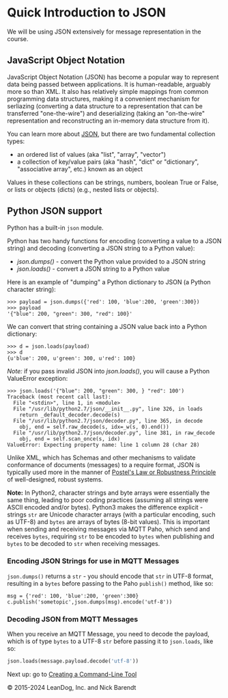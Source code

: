 # Quick Introduction to JSON
We will be using JSON extensively for message representation in the course.

## JavaScript Object Notation
JavaScript Object Notation (JSON) has become a popular way to represent data being passed between applications.  It is human-readable, arguably more so than XML.  It also has relatively simple mappings from common programming data structures, making it a convenient mechanism for serliazing (converting a data structure to a representation that can be transferred "one-the-wire") and deserializing (taking an "on-the-wire" representation and reconstructing an in-memory data structure from it).

You can learn more about [JSON](http://json.org/), but there are two fundamental collection types:

* an ordered list of values (aka "list", "array", "vector")
* a collection of key/value pairs (aka "hash", "dict" or "dictionary", "associative array", etc.) known as an object

Values in these collections can be strings, numbers, boolean True or False, or lists or objects (dicts) (e.g., nested lists or objects).

## Python JSON support
Python has a built-in ```json``` module.

Python has two handy functions for encoding (converting a value to a JSON string) and decoding (converting a JSON string to a Python value):

* _json.dumps()_ - convert the Python value provided to a JSON string
* _json.loads()_ - convert a JSON string to a Python value

Here is an example of "dumping" a Python dictionary to JSON (a Python character string):

```
>>> payload = json.dumps({'red': 100, 'blue':200, 'green':300})
>>> payload
'{"blue": 200, "green": 300, "red": 100}'
```

We can convert that string containing a JSON value back into a Python dictionary:

```
>>> d = json.loads(payload)
>>> d
{u'blue': 200, u'green': 300, u'red': 100}
```

*Note:* if you pass invalid JSON into _json.loads()_, you will cause a Python ValueError exception:

```
>>> json.loads('{"blue": 200, "green": 300, } "red": 100')
Traceback (most recent call last):
  File "<stdin>", line 1, in <module>
  File "/usr/lib/python2.7/json/__init__.py", line 326, in loads
    return _default_decoder.decode(s)
  File "/usr/lib/python2.7/json/decoder.py", line 365, in decode
    obj, end = self.raw_decode(s, idx=_w(s, 0).end())
  File "/usr/lib/python2.7/json/decoder.py", line 381, in raw_decode
    obj, end = self.scan_once(s, idx)
ValueError: Expecting property name: line 1 column 28 (char 28)
```

Unlike XML, which has Schemas and other mechanisms to validate conformance of documents (messages) to a require format, JSON is typically used more in the manner of [Postel's Law or Robustness Principle](https://en.wikipedia.org/wiki/Robustness_principle) of well-designed, robust systems.

**Note:** In Python2, character strings and byte arrays were essentially the same thing, leading to poor coding practices (assuming all strings were ASCII encoded and/or bytes).  Python3 makes the difference explicit - strings `str` are Unicode character arrays (with a particular encoding, such as UTF-8) and `bytes` are arrays of bytes (8-bit values).  This is important when sending and receiving messages via MQTT Paho, which send and receives `bytes`, requiring `str` to be encoded to `bytes` when publishing and `bytes` to be decoded to `str` when receiving messages.

### Encoding JSON Strings for use in MQTT Messages

`json.dumps()` returns a `str` - you should encode that `str` in UTF-8 format, resulting in a `bytes` before passing to the Paho `publish()` method, like so:

```python3
msg = {'red': 100, 'blue':200, 'green':300}
c.publish('sometopic',json.dumps(msg).encode('utf-8'))
```

### Decoding JSON from MQTT Messages

When you receive an MQTT Message, you need to decode the payload, which is of type `bytes` to a UTF-8 `str` before passing it to `json.loads`, like so:

```python
json.loads(message.payload.decode('utf-8'))
```

Next up: go to [Creating a Command-Line Tool](../03.5_Create_CommandLine_Tool/README.md)

&copy; 2015-2024 LeanDog, Inc. and Nick Barendt
